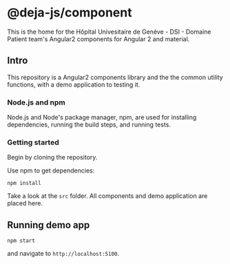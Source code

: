 # @deja-js/component
This is the home for the Hôpital Univesitaire de Genève - DSI - Domaine Patient team's Angular2 components for Angular 2 and material. 


## Intro

This repository is a Angular2 components library and the the common utility functions, with a demo application to testing it.

### Node.js and npm

Node.js and Node's package manager, npm, are used for installing dependencies,
running the build steps, and running tests.

### Getting started 

Begin by cloning the repository.

Use npm to get dependencies:

`npm install`

Take a look at the `src` folder. All components and demo application are placed here. 


## Running demo app 

`npm start`

and navigate to `http://localhost:5100`.

